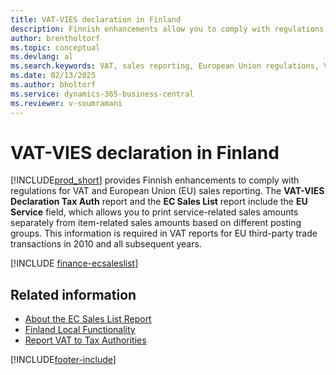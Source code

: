 ```yaml
---
title: VAT-VIES declaration in Finland
description: Finnish enhancements allow you to comply with regulations for VAT and European Union (EU) sales reporting.
author: brentholtorf
ms.topic: conceptual
ms.devlang: al
ms.search.keywords: VAT, sales reporting, European Union regulations, VAT-VIES
ms.date: 02/13/2025
ms.author: bholtorf
ms.service: dynamics-365-business-central
ms.reviewer: v-soumramani
---
```


# VAT-VIES declaration in Finland

[!INCLUDE[prod_short](../../includes/prod_short.md)] provides Finnish enhancements to comply with regulations for VAT and European Union (EU) sales reporting. The **VAT-VIES Declaration Tax Auth** report and the **EC Sales List** report include the **EU Service** field, which allows you to print service-related sales amounts separately from item-related sales amounts based on different posting groups. This information is required in VAT reports for EU third-party trade transactions in 2010 and all subsequent years.  

[!INCLUDE [finance-ecsaleslist](../../includes/finance-ecsaleslist.md)]

## Related information

- [About the EC Sales List Report](../../finance-how-report-vat.md#ecsaleslist)  
- [Finland Local Functionality](finland-local-functionality.md)  
- [Report VAT to Tax Authorities](../../finance-how-report-vat.md)

[!INCLUDE[footer-include](../../includes/footer-banner.md)]
